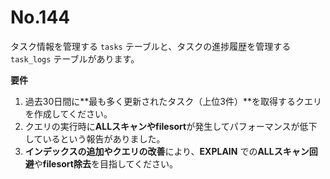# No.144

タスク情報を管理する `tasks` テーブルと、タスクの進捗履歴を管理する `task_logs` テーブルがあります。

**要件**

1. 過去30日間に**最も多く更新されたタスク（上位3件）**を取得するクエリを作成してください。
2. クエリの実行時に**ALLスキャンやfilesort**が発生してパフォーマンスが低下しているという報告がありました。
3. **インデックスの追加やクエリの改善**により、**EXPLAIN** での**ALLスキャン回避**や**filesort除去**を目指してください。
